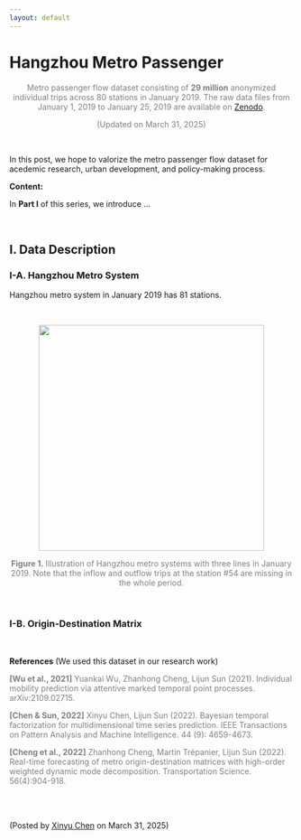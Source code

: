 ```yaml
---
layout: default
---
```


# Hangzhou Metro Passenger

<p align="center"><span style="color:gray">Metro passenger flow dataset consisting of <b>29 million</b> anonymized individual trips across 80 stations in January 2019. The raw data files from January 1, 2019 to January 25, 2019 are available on <a href="https://doi.org/10.5281/zenodo.3145404">Zenodo</a>.</span></p>

<p align="center"><span style="color:gray">(Updated on March 31, 2025)</span></p>

<br>

In this post, we hope to valorize the metro passenger flow dataset for acedemic research, urban development, and policy-making process.

**Content:**

In **Part I** of this series, we introduce ...

<br>

## I. Data Description



### I-A. Hangzhou Metro System

Hangzhou metro system in January 2019 has 81 stations.

<br>

<p align="center">
<img align="middle" src="https://spatiotemporal-data.github.io/images/hz_metro.png" width="400" />
</p>

<p style="font-size: 14px; color: gray" align = "center">
<b>Figure 1.</b> Illustration of Hangzhou metro systems with three lines in January 2019. Note that the inflow and outflow trips at the station #54 are missing in the whole period.
</p>

<br>




### I-B. Origin-Destination Matrix


<br>

**References** (We used this dataset in our research work)

<p style="font-size: 14px; color: gray">
<b>[Wu et al., 2021]</b> Yuankai Wu, Zhanhong Cheng, Lijun Sun (2021). Individual mobility prediction via attentive marked temporal point processes. arXiv:2109.02715.
</p>

<p style="font-size: 14px; color: gray">
<b>[Chen & Sun, 2022]</b> Xinyu Chen, Lijun Sun (2022). Bayesian temporal factorization for multidimensional time series prediction. IEEE Transactions on Pattern Analysis and Machine Intelligence. 44 (9): 4659-4673.
</p>

<p style="font-size: 14px; color: gray">
<b>[Cheng et al., 2022]</b> Zhanhong Cheng, Martin Trépanier, Lijun Sun (2022). Real-time forecasting of metro origin-destination matrices with high-order weighted dynamic mode decomposition. Transportation Science. 56(4):904-918.
</p>



<br>
<br>

<p align="left">(Posted by <a href="https://xinychen.github.io/">Xinyu Chen</a> on March 31, 2025)</p>
